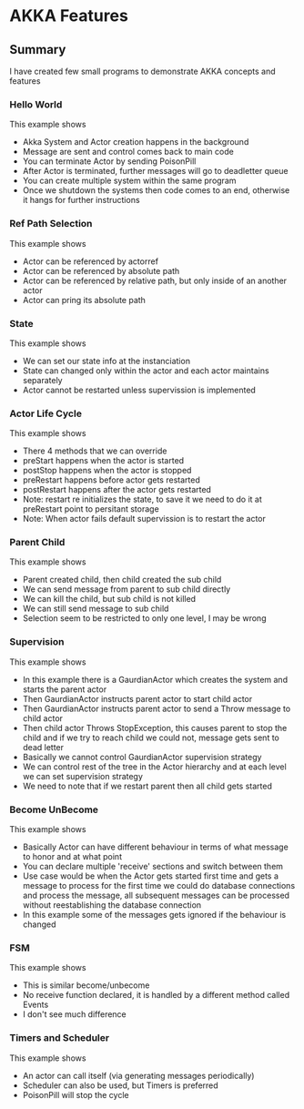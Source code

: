 # AKKA Features
## Summary
I have created few small programs to demonstrate AKKA concepts and features

### Hello World
This example shows 
- Akka System and Actor creation happens in the background
- Message are sent and control comes back to main code
- You can terminate Actor by sending PoisonPill
- After Actor is terminated, further messages will go to deadletter queue
- You can create multiple system within the same program
- Once we shutdown the systems then code comes to an end, otherwise it hangs for further instructions


### Ref Path Selection 
This example shows 
- Actor can be referenced by actorref
- Actor can be referenced by absolute path
- Actor can be referenced by relative path, but only inside of an another actor
- Actor can pring its absolute path

### State
This example shows 
- We can set our state info at the instanciation
- State can changed only within the actor and each actor maintains separately
- Actor cannot be restarted unless supervission is implemented 

### Actor Life Cycle
This example shows 
- There 4 methods that we can override 
- preStart happens when the actor is started
- postStop happens when the actor is stopped
- preRestart happens before actor gets restarted
- postRestart happens after the actor gets restarted
- Note: restart re initializes the state, to save it we need to do it at preRestart point to persitant storage
- Note: When actor fails default supervission is to restart the actor


### Parent Child
This example shows 
- Parent created child, then child created the sub child
- We can send message from parent to sub child directly
- We can kill the child, but sub child is not killed
- We can still send message to sub child 
- Selection seem to be restricted to only one level, I may be wrong

### Supervision
This example shows 
- In this example there is a GaurdianActor which creates the system and starts the parent actor
- Then GaurdianActor instructs parent actor to start child actor
- Then GaurdianActor instructs parent actor to send a Throw message to child actor
- Then child actor Throws StopException, this causes parent to stop the child and if we try to reach child we could not, message gets sent to dead letter
- Basically we cannot control GaurdianActor supervision strategy
- We can control rest of the tree in the Actor hierarchy and at each level we can set supervision strategy
- We need to note that if we restart parent then all child gets started

### Become UnBecome
This example shows 
- Basically Actor can have different behaviour in terms of what message to honor and at what point 
- You can declare multiple 'receive' sections and switch between them
- Use case would be when the Actor gets started first time and gets a message to process for the first 
  time we could do database connections and process the message, all subsequent messages can be processed 
  without reestablishing the database connection
- In this example some of the messages gets ignored if the behaviour is changed 

### FSM
This example shows 
- This is similar become/unbecome
- No receive function declared, it is handled by a different method called Events
- I don't see much difference 

### Timers and Scheduler
This example shows 
- An actor can call itself (via generating messages periodically)
- Scheduler can also be used, but Timers is preferred
- PoisonPill will stop the cycle


